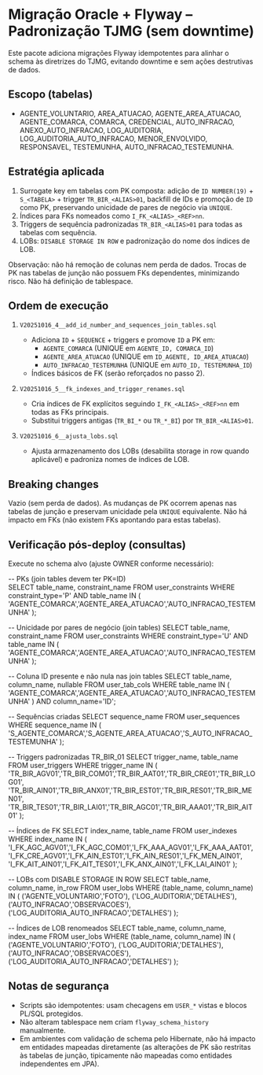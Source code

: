 # Migração Oracle + Flyway – Padronização TJMG (sem downtime)

Este pacote adiciona migrações Flyway idempotentes para alinhar o schema às diretrizes do TJMG, evitando downtime e sem ações destrutivas de dados.

## Escopo (tabelas)
- AGENTE_VOLUNTARIO, AREA_ATUACAO, AGENTE_AREA_ATUACAO, AGENTE_COMARCA, COMARCA, CREDENCIAL, AUTO_INFRACAO, ANEXO_AUTO_INFRACAO, LOG_AUDITORIA, LOG_AUDITORIA_AUTO_INFRACAO, MENOR_ENVOLVIDO, RESPONSAVEL, TESTEMUNHA, AUTO_INFRACAO_TESTEMUNHA.

## Estratégia aplicada
1) Surrogate key em tabelas com PK composta: adição de `ID NUMBER(19)` + `S_<TABELA>` + trigger `TR_BIR_<ALIAS>01`, backfill de IDs e promoção de `ID` como PK, preservando unicidade de pares de negócio via `UNIQUE`.
2) Índices para FKs nomeados como `I_FK_<ALIAS>_<REF>nn`.
3) Triggers de sequência padronizadas `TR_BIR_<ALIAS>01` para todas as tabelas com sequência.
4) LOBs: `DISABLE STORAGE IN ROW` e padronização do nome dos índices de LOB.

Observação: não há remoção de colunas nem perda de dados. Trocas de PK nas tabelas de junção não possuem FKs dependentes, minimizando risco. Não há definição de tablespace.

## Ordem de execução
1. `V20251016_4__add_id_number_and_sequences_join_tables.sql`
   - Adiciona `ID` + `SEQUENCE` + triggers e promove `ID` a PK em:
     - `AGENTE_COMARCA` (UNIQUE em `AGENTE_ID, COMARCA_ID`)
     - `AGENTE_AREA_ATUACAO` (UNIQUE em `ID_AGENTE, ID_AREA_ATUACAO`)
     - `AUTO_INFRACAO_TESTEMUNHA` (UNIQUE em `AUTO_ID, TESTEMUNHA_ID`)
   - Índices básicos de FK (serão reforçados no passo 2).

2. `V20251016_5__fk_indexes_and_trigger_renames.sql`
   - Cria índices de FK explícitos seguindo `I_FK_<ALIAS>_<REF>nn` em todas as FKs principais.
   - Substitui triggers antigas (`TR_BI_*` ou `TR_*_BI`) por `TR_BIR_<ALIAS>01`.

3. `V20251016_6__ajusta_lobs.sql`
   - Ajusta armazenamento dos LOBs (desabilita storage in row quando aplicável) e padroniza nomes de índices de LOB.

## Breaking changes
Vazio (sem perda de dados). As mudanças de PK ocorrem apenas nas tabelas de junção e preservam unicidade pela `UNIQUE` equivalente. Não há impacto em FKs (não existem FKs apontando para estas tabelas).

## Verificação pós-deploy (consultas)

Execute no schema alvo (ajuste OWNER conforme necessário):

-- PKs (join tables devem ter PK=ID)  
SELECT table_name, constraint_name FROM user_constraints WHERE constraint_type='P' AND table_name IN (
  'AGENTE_COMARCA','AGENTE_AREA_ATUACAO','AUTO_INFRACAO_TESTEMUNHA'
);

-- Unicidade por pares de negócio (join tables)
SELECT table_name, constraint_name FROM user_constraints WHERE constraint_type='U' AND table_name IN (
  'AGENTE_COMARCA','AGENTE_AREA_ATUACAO','AUTO_INFRACAO_TESTEMUNHA'
);

-- Coluna ID presente e não nula nas join tables
SELECT table_name, column_name, nullable FROM user_tab_cols WHERE table_name IN (
  'AGENTE_COMARCA','AGENTE_AREA_ATUACAO','AUTO_INFRACAO_TESTEMUNHA'
) AND column_name='ID';

-- Sequências criadas
SELECT sequence_name FROM user_sequences WHERE sequence_name IN (
  'S_AGENTE_COMARCA','S_AGENTE_AREA_ATUACAO','S_AUTO_INFRACAO_TESTEMUNHA'
);

-- Triggers padronizadas TR_BIR_<ALIAS>01
SELECT trigger_name, table_name FROM user_triggers WHERE trigger_name IN (
  'TR_BIR_AGV01','TR_BIR_COM01','TR_BIR_AAT01','TR_BIR_CRE01','TR_BIR_LOG01',
  'TR_BIR_AIN01','TR_BIR_ANX01','TR_BIR_EST01','TR_BIR_RES01','TR_BIR_MEN01',
  'TR_BIR_TES01','TR_BIR_LAI01','TR_BIR_AGC01','TR_BIR_AAA01','TR_BIR_AIT01'
);

-- Índices de FK
SELECT index_name, table_name FROM user_indexes WHERE index_name IN (
  'I_FK_AGC_AGV01','I_FK_AGC_COM01','I_FK_AAA_AGV01','I_FK_AAA_AAT01',
  'I_FK_CRE_AGV01','I_FK_AIN_EST01','I_FK_AIN_RES01','I_FK_MEN_AIN01',
  'I_FK_AIT_AIN01','I_FK_AIT_TES01','I_FK_ANX_AIN01','I_FK_LAI_AIN01'
);

-- LOBs com DISABLE STORAGE IN ROW
SELECT table_name, column_name, in_row FROM user_lobs WHERE (table_name, column_name) IN (
  ('AGENTE_VOLUNTARIO','FOTO'),
  ('LOG_AUDITORIA','DETALHES'),
  ('AUTO_INFRACAO','OBSERVACOES'),
  ('LOG_AUDITORIA_AUTO_INFRACAO','DETALHES')
);

-- Índices de LOB renomeados
SELECT table_name, column_name, index_name FROM user_lobs WHERE (table_name, column_name) IN (
  ('AGENTE_VOLUNTARIO','FOTO'),
  ('LOG_AUDITORIA','DETALHES'),
  ('AUTO_INFRACAO','OBSERVACOES'),
  ('LOG_AUDITORIA_AUTO_INFRACAO','DETALHES')
);

## Notas de segurança
- Scripts são idempotentes: usam checagens em `USER_*` vistas e blocos PL/SQL protegidos.
- Não alteram tablespace nem criam `flyway_schema_history` manualmente.
- Em ambientes com validação de schema pelo Hibernate, não há impacto em entidades mapeadas diretamente (as alterações de PK são restritas às tabelas de junção, tipicamente não mapeadas como entidades independentes em JPA).


